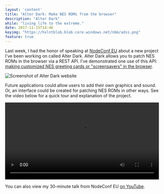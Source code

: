 ```yaml
---
layout: 'content'
title: "Alter Dark: Make NES ROMs from the browser"
description: "Alter Dark"
while: "living life to the extreme."
date: 2017-11-15T14:46
keyimg: "https://hxlntblob.blob.core.windows.net/nbm/adss.png"
feature: true
---
```


Last week, I had the honor of speaking at [NodeConf EU](http://www.nodeconf.eu) about a new project I've been working on called Alter Dark. Alter Dark allows you to patch NES ROMs in the browser via a REST API. I've demonstrated one use of this API: [making customized NES greeting cards or "screensavers" in the browser](http://www.nobadmemories.com/alterdark). 

![Screenshot of Alter Dark website](https://hxlntblob.blob.core.windows.net/nbm/adss.png)

Future applications could allow users to add their own graphics and sound. Or, an interface could be created for patching NES ROMs in other ways. See the video below for a quick tour and explanation of the project.

<p><video width="100%" height="auto" controls loop>
  <source src="https://hxlntblob.blob.core.windows.net/nbm/alterdark2.mp4" type="video/mp4">
Your browser does not support the video tag.
</video></p>

You can also view my 30-minute talk from NodeConf EU [on YouTube](https://www.youtube.com/watch?v=f61di5B8cWQ).